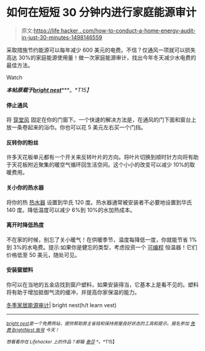 # 如何在短短 30 分钟内进行家庭能源审计

> 原文:[https://life hacker . com/how-to-conduct-a-home-energy-audit-in-just-30-minutes-1498146559](https://lifehacker.com/how-to-conduct-a-home-energy-audit-in-just-30-minutes-1498146559)

采取措施节约能源可以每年减少 600 美元的电费。不信？仅通风一项就可以损失高达 30%的家庭能源使用量！做一次家庭能源审计，找出今年冬天减少水电费的最佳方法。

Watch

***本帖原载于***[***bright nest***](https://brightnest.com/todos/winter-home-energy-audit)***。**T15】*

#### **停止通风**

将 [穿堂风](https://lifehacker.com/drafty-how-to-seal-your-windows-and-doors-from-the-col-5955246) 固定在你的门窗下。一个快速的解决方法是，在通风的门下面和窗台上放一条卷起来的浴巾。你也可以花 5 美元左右买一个门挡。

#### **反转你的粉丝**

许多天花板单元都有一个开关来反转叶片的方向。将叶片切换到顺时针方向将有助于天花板附近聚集的暖空气循环回生活空间。这个小小的改变可以减少 10%的取暖费用。

#### **关小你的热水器**

将你的热 [热水器](https://lifehacker.com/whats-the-best-temperature-for-my-water-heater-1465372005) 设置到华氏 120 度。热水器通常被安装者不必要地设置到华氏 140 度。降低温度可以减少 6%到 10%的水加热成本。

#### **离开时降低热度**

不在家的时候，别忘了关小暖气！在供暖季节，温度每降低一度，你就能节省 1%到 3%的水电费。提示:如果你是健忘的类型，考虑投资一个 [可编程](https://lifehacker.com/what-can-a-smart-thermostat-do-that-mine-can-t-already-472975733) 恒温器！它们价格低至 50 美元，随处可见。

#### **安装窗塑料**

你可以在当地的五金店找到窗户塑料，如果安装得当，它基本上是看不见的。塑料将有助于增加抵御气流的缓冲，并提高你家保温的能力。

[冬季家居能源审计](https://brightnest.com/todos/winter-home-energy-audit)| bright nest(h/t learn vest)

* * *

[<small>*bright nest*</small>](https://brightnest.com/)<small>*是一个免费网站，提供帮助房主省钱和保持房屋良好状态的工具和提示。报名参加*</small> [<small>*免费 BrightNest 账号*</small>](https://brightnest.com/users/sign_up) <small>*今天！*</small>

<small>*想看看你在 Lifehacker 上的作品？邮箱*</small> [<small>*泰莎*</small>](https://mail.google.com/mail/?view=cm&fs=1&tf=1&to=tessa@lifehacker.com) <small>*。*T15】</small>